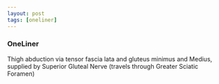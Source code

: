 ```yaml
---
layout: post
tags: [oneliner]
---
```



### OneLiner

Thigh abduction via tensor fascia lata and gluteus minimus and Medius, supplied by Superior Gluteal Nerve (travels through Greater Sciatic Foramen)
